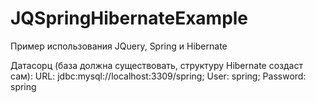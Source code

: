 JQSpringHibernateExample
========================

Пример использования JQuery, Spring и Hibernate

Датасорц (база должна существовать, структуру Hibernate создаст сам):
URL: jdbc:mysql://localhost:3309/spring;
User: spring;
Password: spring
